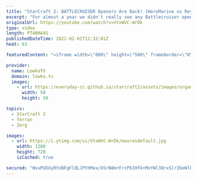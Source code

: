 ```yaml
---
title: "StarCraft 2: BATTLECRUISER Openers Are Back! (HeroMarine vs Reynor)"
excerpt: "For almost a year we didn't really see any Battlecruiser openers at the professional level of StarCraft 2. Recently we've seen it more regularly again, from the best players in the world.  Support my work on Patreon: https://www.patreon.com/lowkotv Become a YouTube member: https://lowko.tv/join  More"
originalUrl: https://youtube.com/watch?v=VtxWVC-WrDk
type: video
length: PT46M44S
publishedDateTime: 2022-02-01T12:32:01Z
heat: 63

featuredContent: "<iframe width=\"800\" height=\"500\" frameborder=\"0\" src=\"https://www.youtube.com/embed/VtxWVC-WrDk\" allow=\"accelerometer; autoplay; encrypted-media; gyroscope; picture-in-picture\" allowfullscreen></iframe>"

provider:
  name: LowkoTV
  domain: lowko.tv
  images:
    - url: https://everyday-cc.github.io/starcraft2/assets/images/organizations/lowko.tv-50x50.jpg
      width: 50
      height: 50

topics:
  - StarCraft 2
  - Terran
  - Zerg

images:
  - url: https://i.ytimg.com/vi/VtxWVC-WrDk/maxresdefault.jpg
    width: 1280
    height: 720
    isCached: true

secured: "WvuPUEUyRYoBFgFl0LJPYhMex/OSrN8mrFrcPbIHfk+MxYWl38rxSlrZ6eWlk+qJ9MqI6QrU/g8aQBC5d3dpXj+g/ccNUoVfAYs5SGsmP2aqe/vPxTdZ1dZG/f6U7byflEUhOMGjD2YJnfKmFs6Ga9mrnI+qjlv47Ig+Wq5ARrLI2XE0MacFlctYN0ao2iGdbHYnWpb5b46Buk3hYf0hPZfiu1qj0uEMKc2qRuR0bwz6QoKDSQ+yceHJGvfzTx9ADUlTdkOAinIxBeaYL0AkrCJgD/CnyPw441zp+r1NyOSTtTnQxQMKZsgLzOGMuhH/4n+Q3TIdWpDdmui2HLqYgoiIYFM2C5OcF8H9IXlDMmLJnh7SPqYSAiIVySoU/TO1cX6x8i0MNcCNlaKYirZcRX/X1mMcGWj/QTpaKa15Qwr76CwOWChBstxbtzEAx4gY;NtftDb3QxErpiJyru4GDUQ=="
---
```


